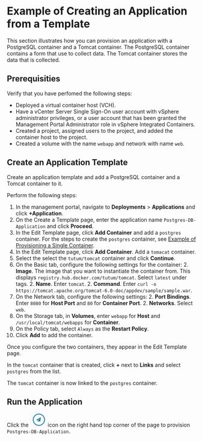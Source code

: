 # Example of Creating an Application from a Template #

This section illustrates how you can provision an application with a PostgreSQL container and a Tomcat container. The PostgreSQL container contains a form that use to collect data. The Tomcat container stores the data that is collected. 

## Prerequisities ##

Verify that you have perfomed the following steps:

- Deployed a virtual container host (VCH).
- Have a vCenter Server Single Sign-On user account with vSphere administrator privileges, or a user account that has been granted the Management Portal Administrator role in vSphere Integrated Containers.
- Created a project, assigned users to the project, and added the container host to the project.
- Created a volume with the name `webapp` and network with name `web`.

## Create an Application Template ##

Create an application template and add a PostgreSQL container and a Tomcat container to it.

Perform the following steps:

1. In the management portal, navigate to **Deployments** > **Applications** and click **+Application**.
2. On the Create a Template page, enter the application name `Postgres-DB-Application` and click **Proceed**.
2. In the Edit Template page, click **Add Container** and add a `postgres` container. For the steps to create the `postgres` container, see [Example of Provisioning a Single Container](example_container.md).
2. In the Edit Template page, click **Add Container**. Add a `tomacat` container.
2. Select the select the `tutum/tomcat` container and click **Continue**.
2. On the Basic tab, configure the following settings for the container:
    2. **Image**. The image that you want to instantiate the container from. This displays `registry.hub.docker.com/tutum/tomcat`. Select `latest` under tags.
    2. **Name**. Enter  `tomcat`.
    2. **Command**. Enter `curl -o https://tomcat.apache.org/tomcat-6.0-doc/appdev/sample/sample.war`.
2. On the Network tab, configure the following settings:
    2. **Port Bindings**. Enter `8080` for **Host Port** and `80` for **Container Port**.
    2. **Networks**. Select `web`.
2. On the Storage tab, in **Volumes**, enter `webapp` for **Host** and `/usr/local/tomcat/webapps` for **Container**.
2. On the Policy tab, select `Always` as the **Restart Policy**.
1. Click **Add** to add the container. 

Once you configure the two containers, they appear in the Edit Template page.

In the `tomcat` container that is created, click **+** next to **Links** and select `postgres` from the list. 

The `tomcat` container is now linked to the `postgres` container.

## Run the Application

Click the  ![PROVISION](ProvisionIcon.png) icon on the right hand top corner of the page to provision `Postgres-DB-Application`.
